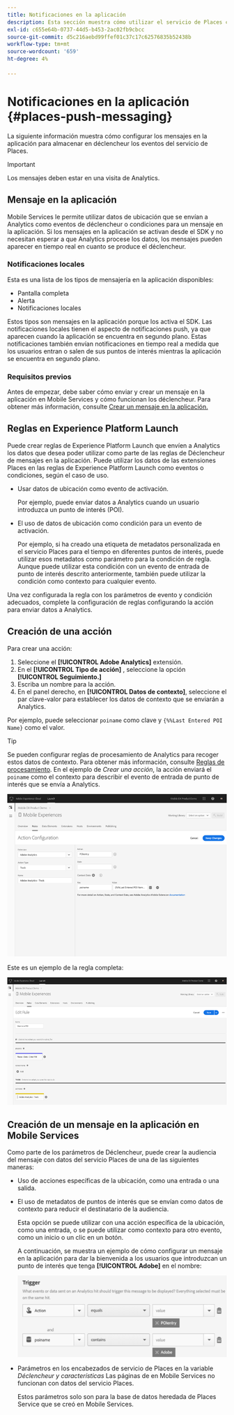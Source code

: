 ```yaml
---
title: Notificaciones en la aplicación
description: Esta sección muestra cómo utilizar el servicio de Places con la mensajería en la aplicación.
exl-id: c655e64b-0737-44d5-b453-2ac02fb9cbcc
source-git-commit: d5c216aebd99ffef01c37c17c62576835b52438b
workflow-type: tm+mt
source-wordcount: '659'
ht-degree: 4%

---
```


# Notificaciones en la aplicación {#places-push-messaging}

La siguiente información muestra cómo configurar los mensajes en la aplicación para almacenar en déclencheur los eventos del servicio de Places.

>[!IMPORTANT]
>
>Los mensajes deben estar en una visita de Analytics.

## Mensaje en la aplicación

Mobile Services le permite utilizar datos de ubicación que se envían a Analytics como eventos de déclencheur o condiciones para un mensaje en la aplicación. Si los mensajes en la aplicación se activan desde el SDK y no necesitan esperar a que Analytics procese los datos, los mensajes pueden aparecer en tiempo real en cuanto se produce el déclencheur.

### Notificaciones locales

Esta es una lista de los tipos de mensajería en la aplicación disponibles:

* Pantalla completa
* Alerta
* Notificaciones locales

Estos tipos son mensajes en la aplicación porque los activa el SDK. Las notificaciones locales tienen el aspecto de notificaciones push, ya que aparecen cuando la aplicación se encuentra en segundo plano. Estas notificaciones también envían notificaciones en tiempo real a medida que los usuarios entran o salen de sus puntos de interés mientras la aplicación se encuentra en segundo plano.

### Requisitos previos

Antes de empezar, debe saber cómo enviar y crear un mensaje en la aplicación en Mobile Services y cómo funcionan los déclencheur. Para obtener más información, consulte [Crear un mensaje en la aplicación.](https://experienceleague.adobe.com/docs/discontinued/using/mobile-services.html)

## Reglas en Experience Platform Launch

Puede crear reglas de Experience Platform Launch que envíen a Analytics los datos que desea poder utilizar como parte de las reglas de Déclencheur de mensajes en la aplicación. Puede utilizar los datos de las extensiones Places en las reglas de Experience Platform Launch como eventos o condiciones, según el caso de uso.

* Usar datos de ubicación como evento de activación.

  Por ejemplo, puede enviar datos a Analytics cuando un usuario introduzca un punto de interés (POI).

* El uso de datos de ubicación como condición para un evento de activación.

  Por ejemplo, si ha creado una etiqueta de metadatos personalizada en el servicio Places para el tiempo en diferentes puntos de interés, puede utilizar esos metadatos como parámetro para la condición de regla. Aunque puede utilizar esta condición con un evento de entrada de punto de interés descrito anteriormente, también puede utilizar la condición como contexto para cualquier evento.

Una vez configurada la regla con los parámetros de evento y condición adecuados, complete la configuración de reglas configurando la acción para enviar datos a Analytics.

## Creación de una acción

Para crear una acción:

1. Seleccione el **[!UICONTROL Adobe Analytics]** extensión.
1. En el **[!UICONTROL Tipo de acción]** , seleccione la opción **[!UICONTROL Seguimiento.]**
1. Escriba un nombre para la acción.
1. En el panel derecho, en **[!UICONTROL Datos de contexto]**, seleccione el par clave-valor para establecer los datos de contexto que se enviarán a Analytics.

Por ejemplo, puede seleccionar `poiname` como clave y `{%%Last Entered POI Name}` como el valor.

>[!TIP]
>
>Se pueden configurar reglas de procesamiento de Analytics para recoger estos datos de contexto. Para obtener más información, consulte [Reglas de procesamiento](https://experienceleague.adobe.com/docs/analytics/admin/admin-tools/manage-report-suites/edit-report-suite/report-suite-general/c-processing-rules/processing-rules.html). En el ejemplo de *Crear una acción*, la acción enviará el `poiname` como el contexto para describir el evento de entrada de punto de interés que se envía a Analytics.

![creación de una acción](/help/assets/configure-action.png)

Este es un ejemplo de la regla completa:

![regla completada](/help/assets/create-a-rule.png)

## Creación de un mensaje en la aplicación en Mobile Services

Como parte de los parámetros de Déclencheur, puede crear la audiencia del mensaje con datos del servicio Places de una de las siguientes maneras:

* Uso de acciones específicas de la ubicación, como una entrada o una salida.
* El uso de metadatos de puntos de interés que se envían como datos de contexto para reducir el destinatario de la audiencia.

  Esta opción se puede utilizar con una acción específica de la ubicación, como una entrada, o se puede utilizar como contexto para otro evento, como un inicio o un clic en un botón.

  A continuación, se muestra un ejemplo de cómo configurar un mensaje en la aplicación para dar la bienvenida a los usuarios que introduzcan un punto de interés que tenga **[!UICONTROL Adobe]** en el nombre:

  ![Parámetros de déclencheur](/help/assets/trigger-parameters.png)

* Parámetros en los encabezados de servicio de Places en la variable *Déclencheur y características* Las páginas de en Mobile Services no funcionan con datos del servicio Places.

  Estos parámetros solo son para la base de datos heredada de Places Service que se creó en Mobile Services.
